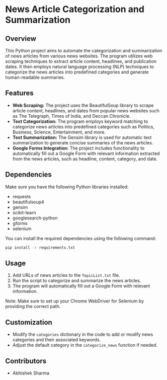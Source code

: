 # News Article Categorization and Summarization

## Overview
This Python project aims to automate the categorization and summarization of news articles from various news websites. The program utilizes web scraping techniques to extract article content, headlines, and publication dates. It then employs natural language processing (NLP) techniques to categorize the news articles into predefined categories and generate human-readable summaries.

## Features
- **Web Scraping:** The project uses the BeautifulSoup library to scrape article content, headlines, and dates from popular news websites such as The Telegraph, Times of India, and Deccan Chronicle.
- **Text Categorization:** The program employs keyword matching to categorize news articles into predefined categories such as Politics, Business, Science, Entertainment, and more.
- **Text Summarization:** The Gensim library is used for automatic text summarization to generate concise summaries of the news articles.
- **Google Forms Integration:** The project includes functionality to automatically fill out a Google Form with relevant information extracted from the news articles, such as headline, content, category, and date.

## Dependencies
Make sure you have the following Python libraries installed:
- requests
- beautifulsoup4
- gensim
- scikit-learn
- googlesearch-python
- gforms
- selenium

You can install the required dependencies using the following command:
```bash
pip install -r requirements.txt
```

## Usage
1. Add URLs of news articles to the `TopicList.txt` file.
2. Run the script to categorize and summarize the news articles.
3. The program will automatically fill out a Google Form with relevant information.

Note: Make sure to set up your Chrome WebDriver for Selenium by providing the correct path.

## Customization
- Modify the `categories` dictionary in the code to add or modify news categories and their associated keywords.
- Adjust the default category in the `categorize_news` function if needed.

## Contributors
- Abhishek Sharma
